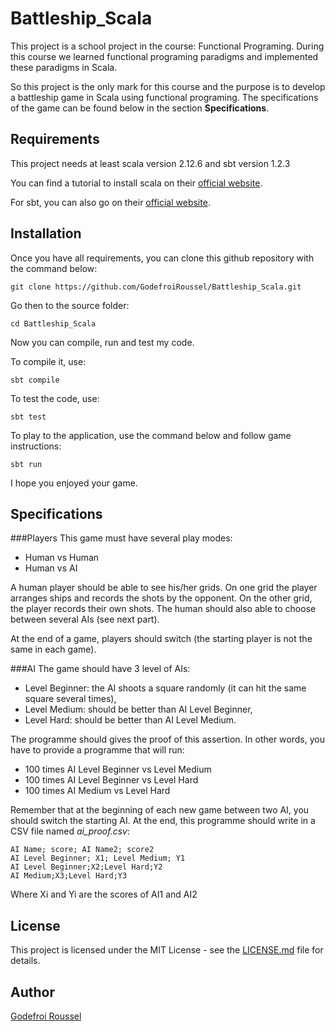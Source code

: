 # Battleship_Scala

This project is a school project in the course: Functional Programing. 
During this course we learned functional programing paradigms and implemented these 
paradigms in Scala.

So this project is the only mark for this course and the purpose is to develop a battleship 
game in Scala using functional programing. The specifications of the game can be found below
in the section **Specifications**.

## Requirements

This project needs at least scala version 2.12.6 and sbt version 1.2.3

You can find a tutorial to install scala on their [official website](https://www.scala-lang.org/download/).

For sbt, you can also go on their [official website](https://www.scala-sbt.org/download.html).

## Installation
Once you have all requirements, you can clone this github repository with the command below:
```
git clone https://github.com/GodefroiRoussel/Battleship_Scala.git 
```

Go then to the source folder: 
```
cd Battleship_Scala
```

Now you can compile, run and test my code.

To compile it, use: 
```sbtshell
sbt compile
```

To test the code, use: 
```sbtshell
sbt test
```

To play to the application, use the command below and follow game instructions:
```sbtshell
sbt run
```

I hope you enjoyed your game.

## Specifications

###Players
This game must have several play modes:
* Human vs Human
* Human vs AI

A human player should be able to see his/her grids.
On one grid the player arranges ships and records the shots by the opponent.
On the other grid, the player records their own shots.
The human should also able to choose between several AIs (see next part).

At the end of a game, players should switch (the starting player is not the same in each game).

###AI
The game should have 3 level of AIs:
* Level Beginner: the AI shoots a square randomly (it can hit the same square several times),
* Level Medium: should be better than AI Level Beginner,
* Level Hard: should be better than AI Level Medium.

The programme should gives the proof of this assertion. 
In other words, you have to provide a programme that will run:
* 100 times AI Level Beginner vs Level Medium
* 100 times AI Level Beginner vs Level Hard
* 100 times AI Medium vs Level Hard

Remember that at the beginning of each new game between two AI, 
you should switch the starting AI. 
At the end, this programme should write in a CSV file named *ai_proof.csv*:
```
AI Name; score; AI Name2; score2
AI Level Beginner; X1; Level Medium; Y1
AI Level Beginner;X2;Level Hard;Y2
AI Medium;X3;Level Hard;Y3
```
Where Xi and Yi are the scores of AI1 and AI2

## License

This project is licensed under the MIT License - see the [LICENSE.md](https://github.com/GodefroiRoussel/Battleship_Scala/blob/master/LICENSE) file for details.

## Author

[Godefroi Roussel](https://github.com/GodefroiRoussel)